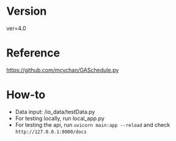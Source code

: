 # Version
ver=4.0

# Reference
https://github.com/mcychan/GASchedule.py


# How-to
- Data input: /io_data/testData.py
- For testing locally, run local_app.py
- For testing the api, run `uvicorn main:app --reload` and check `http://127.0.0.1:8000/docs`
